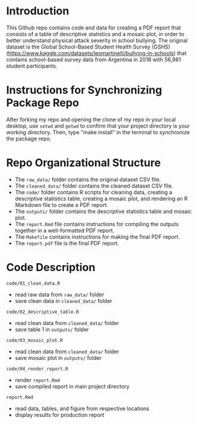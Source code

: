 # Introduction

This Github repo contains code and data for creating a PDF report that consists of a table of descriptive statistics and a mosaic plot, in order to better understand physical attack severity in school bullying. The original dataset is the Global School-Based Student Health Survey (GSHS) (<https://www.kaggle.com/datasets/leomartinelli/bullying-in-schools>) that contains school-based survey data from Argentina in 2018 with 56,981 student participants.

# Instructions for Synchronizing Package Repo

After forking my repo and opening the clone of my repo in your local desktop, 
use `setwd` and `getwd` to confirm that your project directory is your working 
directory. Then, type "make install" in the terminal to synchronize the package repo.

# Repo Organizational Structure

* The `raw_data/` folder contains the original dataset CSV file.
* The `cleaned_data/` folder contains the cleaned dataset CSV file.
* The `code/` folder contains R scripts for cleaning data, creating a descriptive statistics table, creating a mosaic plot, and rendering an R Markdown file to create a PDF report.
* The `outputs/` folder contains the descriptive statistics table and mosaic plot.
* The `report.Rmd` file contains instructions for compiling the outputs together in a well-formatted PDF report.
* The `Makefile` contains instructions for making the final PDF report.
* The `report.pdf` file is the final PDF report.

# Code Description

`code/01_clean_data.R`
- read raw data from `raw_data/` folder
- save clean data in `cleaned_data/` folder

`code/02_descriptive_table.R`
- read clean data from `cleaned_data/` folder
- save table 1 in `outputs/` folder

`code/03_mosaic_plot.R`
- read clean data from `cleaned_data/` folder
- save mosaic plot in `outputs/` folder

`code/04_render_report.R`
- render `report.Rmd` 
- save compiled report in main project directory

`report.Rmd`
- read data, tables, and figure from respective locations
- display results for production report